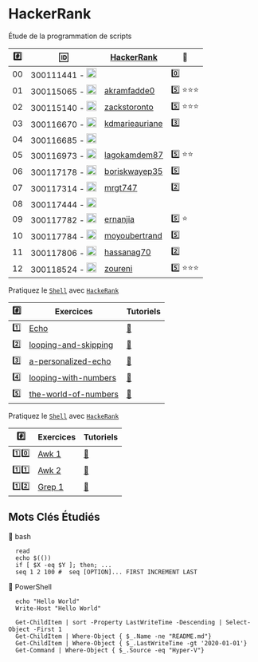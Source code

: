 # HackerRank


Étude de la programmation de scripts


|:hash:| :id:                                                                                                             | [HackerRank](https://www.hackerrank.com) | :tada: |
|------|------------------------------------------------------------------------------------------------------------------|-----------------------|--|
| 00   | 300111441 - <image src="https://avatars2.githubusercontent.com/u/55207099?s=400&v=4" width=20 height=20></image> | [](https://www.hackerrank.com/)| :zero:  |
| 01   | 300115065 - <image src="https://avatars0.githubusercontent.com/u/54910778?s=400&v=4" width=20 height=20></image> | [akramfadde0](https://www.hackerrank.com/akramfadde0)| :five: :star::star::star: |
| 02   | 300115140 - <image src="https://avatars0.githubusercontent.com/u/54910329?s=460&v=4" width=20 height=20></image> | [zackstoronto](https://www.hackerrank.com/zackstoronto) | :five: :star::star::star: |
| 03   | 300116670 - <image src="https://avatars0.githubusercontent.com/u/55238107?s=460&v=4" width=20 height=20></image> | [kdmarieauriane](https://www.hackerrank.com/kdmarieauriane) | :three: |
| 04   | 300116685 - <image src="https://avatars0.githubusercontent.com/u/54910751?s=460&v=4" width=20 height=20></image> |  |
| 05   | 300116973 - <image src="https://avatars0.githubusercontent.com/u/54910252?s=460&v=4" width=20 height=20></image> | [lagokamdem87](https://www.hackerrank.com/lagokamdem87) | :five: :star::star: |
| 06   | 300117178 - <image src="https://avatars0.githubusercontent.com/u/54910937?s=460&v=4" width=20 height=20></image> | [boriskwayep35](https://www.hackerrank.com/boriskwayep35) | :five: |
| 07   | 300117314 - <image src="https://avatars0.githubusercontent.com/u/54910700?s=460&v=4" width=20 height=20></image> | [mrgt747](https://www.hackerrank.com/mrgt747) | :two: |
| 08   | 300117444 - <image src="https://avatars0.githubusercontent.com/u/54910261?s=460&v=4" width=20 height=20></image> |  |
| 09   | 300117782 - <image src="https://avatars0.githubusercontent.com/u/56364697?s=460&v=4" width=20 height=20></image> | [ernanjia](https://www.hackerrank.com/ernanjia) | :five: :star: |
| 10   | 300117784 - <image src="https://avatars0.githubusercontent.com/u/54910102?s=460&v=4" width=20 height=20></image> | [moyoubertrand](https://www.hackerrank.com/moyoubertrand) | :five: | 
| 11   | 300117806 - <image src="https://avatars0.githubusercontent.com/u/54910103?s=460&v=4" width=20 height=20></image> | [hassanag70](https://www.hackerrank.com/hassanag70) | :two: |
| 12   | 300118524 - <image src="https://avatars0.githubusercontent.com/u/56364857?s=460&v=4" width=20 height=20></image> | [zoureni](https://www.hackerrank.com/zoureni) | :five: :star::star::star: |


Pratiquez le [`Shell`](https://www.hackerrank.com/domains/shell) avec [`HackeRank`](https://HackerRank.com)

| :hash: | Exercices                                                              | Tutoriels                                                                           |
|-------|------------------------------------------------------------------------|-------------------------------------------------------------------------------------|
| :one: | [Echo](https://www.hackerrank.com/challenges/bash-tutorials-lets-echo) | [:bookmark:](https://www.hackerrank.com/challenges/bash-tutorials-lets-echo/tutorial) |
| :two: | [looping-and-skipping](https://www.hackerrank.com/challenges/bash-tutorials---looping-and-skipping) | [:bookmark:](https://www.hackerrank.com/challenges/bash-tutorials---looping-and-skipping/tutorial)|
| :three: | [a-personalized-echo](https://www.hackerrank.com/challenges/bash-tutorials---a-personalized-echo) | [:bookmark:](https://www.hackerrank.com/challenges/bash-tutorials---a-personalized-echo/tutorial)|
| :four: | [looping-with-numbers](https://www.hackerrank.com/challenges/bash-tutorials---looping-with-numbers) | [:bookmark:](https://www.hackerrank.com/challenges/bash-tutorials---looping-with-numbers/tutorial) |
| :five: | [the-world-of-numbers](https://www.hackerrank.com/challenges/bash-tutorials---the-world-of-numbers/problem) | [:bookmark:](https://www.hackerrank.com/challenges/bash-tutorials---the-world-of-numbers/problem) |


Pratiquez le [`Shell`](https://www.hackerrank.com/domains/shell) avec [`HackeRank`](https://HackerRank.com)


| :hash: | Exercices                                                              | Tutoriels                                                                           |
|-------|------------------------------------------------------------------------|-------------------------------------------------------------------------------------|
| :one::zero: | [Awk 1](https://www.hackerrank.com/challenges/awk-1) | [:bookmark:](https://www.hackerrank.com/challenges/awk-1/tutorial) |
| :one::one: | [Awk 2](https://www.hackerrank.com/challenges/awk-2) | [:bookmark:](https://www.hackerrank.com/challenges/awk-2/tutorial) |
| :one::two: | [Grep 1](https://www.hackerrank.com/challenges/text-processing-in-linux-the-grep-command-1) | [:bookmark:](https://www.hackerrank.com/challenges/text-processing-in-linux-the-grep-command-1/tutorial) |


## Mots Clés Étudiés

:pushpin: bash

```
  read
  echo $(())
  if [ $X -eq $Y ]; then; ...
  seq 1 2 100 #  seq [OPTION]... FIRST INCREMENT LAST

```

:pushpin: PowerShell

```
  echo "Hello World"
  Write-Host "Hello World"
  
  Get-ChildItem | sort -Property LastWriteTime -Descending | Select-Object -First 1                          
  Get-ChildItem | Where-Object { $_.Name -ne "README.md"} 
  Get-ChildItem | Where-Object { $_.LastWriteTime -gt '2020-01-01'}
  Get-Command | Where-Object { $_.Source -eq "Hyper-V"}
```
